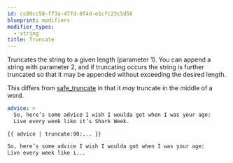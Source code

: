 ```yaml
---
id: cc80cc58-f73a-47fd-8f4d-e1cfc23c5d56
blueprint: modifiers
modifier_types:
  - string
title: Truncate
---
```

Truncates the string to a given length (parameter 1). You can append a string with parameter 2, and if truncating occurs the string is further truncated so that it may be appended without exceeding the desired length.

This differs from [safe_truncate][safe_truncate] in that it _may_ truncate in the middle of a word.

```yaml
advice: >
  So, here’s some advice I wish I woulda got when I was your age:
  Live every week like it’s Shark Week.
```

```
{{ advice | truncate:90:... }}
```

```html
So, here’s some advice I wish I woulda got when I was your age:
Live every week like i...
```

[safe_truncate]: /modifiers/safe_truncate
